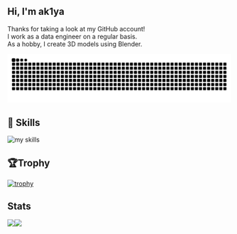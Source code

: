 ## Hi, I'm ak1ya

Thanks for taking a look at my GitHub account!<br>
I work as a data engineer on a regular basis.<br>
As a hobby, I create 3D models using Blender.<br>

![](https://raw.githubusercontent.com/ak1ya/ak1ya/output/github-contribution-grid-snake.svg)


<!-- ライトモート：theme=light, ダークモート：theme=dark -->
<!-- アイコンの選択肢一覧：https://arc.net/l/quote/zizyykfh -->
## 🌱 Skills
<img alt="my skills" src="https://skillicons.dev/icons?theme=dark&perline=7&i=python,fastapi,php,laravel,html,css,js,ts,react,postgres,docker,aws,astro,blender" />
<br>

## 🏆️Trophy
[![trophy](https://github-profile-trophy.vercel.app/?username=ak1ya&title=MultiLanguage,Commits,Experience,Repositories,Followers&theme=onedark)](https://github.com/ryo-ma/github-profile-trophy)


## Stats
<a href="https://github.com/anuraghazra/github-readme-stats">
  <img align="left" src="https://github-readme-stats.vercel.app/api?username=ak1ya&theme=react&count_private=true&show_icons=true" />
</a>
<a href="https://github.com/anuraghazra/github-readme-stats">
  <img align="left" src="https://github-readme-stats.vercel.app/api/top-langs/?username=ak1ya&theme=react" />
</a>



